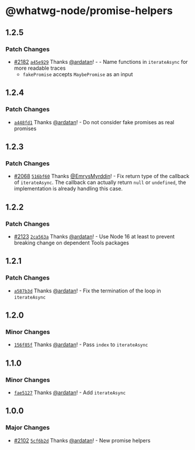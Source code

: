 # @whatwg-node/promise-helpers

## 1.2.5

### Patch Changes

- [#2182](https://github.com/ardatan/whatwg-node/pull/2182)
  [`a45e929`](https://github.com/ardatan/whatwg-node/commit/a45e9290cdc110392d9175d2780c96ad4fd31727)
  Thanks [@ardatan](https://github.com/ardatan)! - - Name functions in `iterateAsync` for more
  readable traces
  - `fakePromise` accepts `MaybePromise` as an input

## 1.2.4

### Patch Changes

- [`a448fd1`](https://github.com/ardatan/whatwg-node/commit/a448fd130ace70f5c65e8ad5a28846a7af8d9777)
  Thanks [@ardatan](https://github.com/ardatan)! - Do not consider fake promises as real promises

## 1.2.3

### Patch Changes

- [#2068](https://github.com/ardatan/whatwg-node/pull/2068)
  [`516bf60`](https://github.com/ardatan/whatwg-node/commit/516bf60b55babd57e1721d404a01c526ec218acf)
  Thanks [@EmrysMyrddin](https://github.com/EmrysMyrddin)! - Fix return type of the callback of
  `iterateAsync`. The callback can actually return `null` or `undefined`, the implementation is
  already handling this case.

## 1.2.2

### Patch Changes

- [#2123](https://github.com/ardatan/whatwg-node/pull/2123)
  [`2ca563a`](https://github.com/ardatan/whatwg-node/commit/2ca563a205d12fa6f0bfe2fec39c838b757f7319)
  Thanks [@ardatan](https://github.com/ardatan)! - Use Node 16 at least to prevent breaking change
  on dependent Tools packages

## 1.2.1

### Patch Changes

- [`a587b3d`](https://github.com/ardatan/whatwg-node/commit/a587b3dd1e8a5791ee01ce90d96d3527e0091f99)
  Thanks [@ardatan](https://github.com/ardatan)! - Fix the termination of the loop in `iterateAsync`

## 1.2.0

### Minor Changes

- [`156f85f`](https://github.com/ardatan/whatwg-node/commit/156f85f0de1c43ee62f745132f315f3dc5b9a42b)
  Thanks [@ardatan](https://github.com/ardatan)! - Pass `index` to `iterateAsync`

## 1.1.0

### Minor Changes

- [`fae5127`](https://github.com/ardatan/whatwg-node/commit/fae5127a1de3aa76c8b1ff21cba9ce7901d47584)
  Thanks [@ardatan](https://github.com/ardatan)! - Add `iterateAsync`

## 1.0.0

### Major Changes

- [#2102](https://github.com/ardatan/whatwg-node/pull/2102)
  [`5cf6b2d`](https://github.com/ardatan/whatwg-node/commit/5cf6b2dbc589f4330c5efdee96356f48e438ae9e)
  Thanks [@ardatan](https://github.com/ardatan)! - New promise helpers
